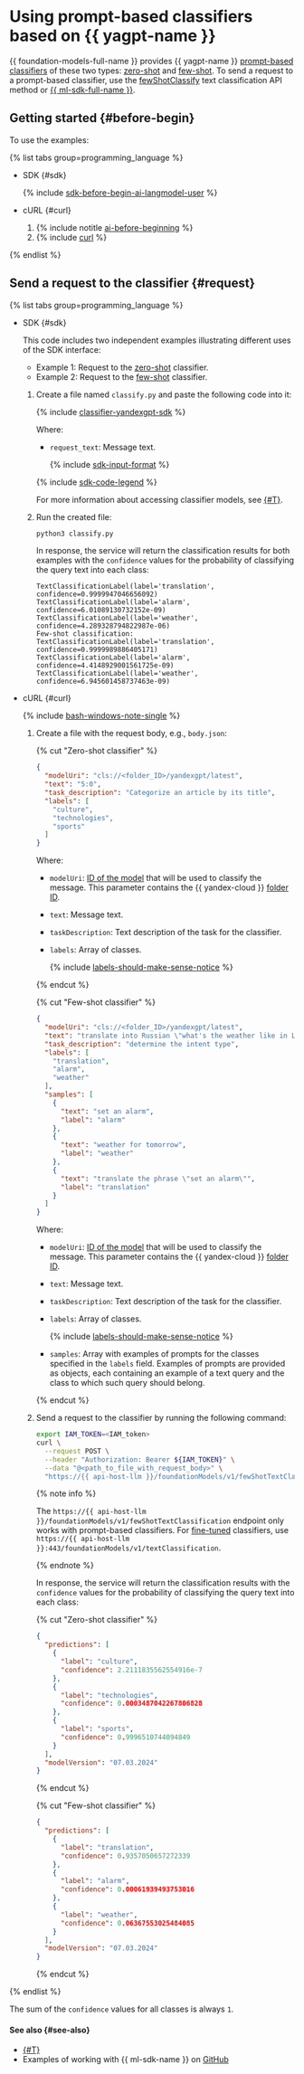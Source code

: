 # Using prompt-based classifiers based on {{ yagpt-name }}

{{ foundation-models-full-name }} provides {{ yagpt-name }} [prompt-based classifiers](../../concepts/classifier/index.md) of these two types: [zero-shot](../../concepts/classifier/index.md#zero-shot) and [few-shot](../../concepts/classifier/index.md#few-shot). To send a request to a prompt-based classifier, use the [fewShotClassify](../../text-classification/api-ref/TextClassification/fewShotClassify.md) text classification API method or [{{ ml-sdk-full-name }}](../../sdk/index.md).

## Getting started {#before-begin}

To use the examples:

{% list tabs group=programming_language %}

- SDK {#sdk}

  {% include [sdk-before-begin-ai-langmodel-user](../../../_includes/foundation-models/sdk-before-begin-ai-langmodel-user.md) %}

- cURL {#curl}

  1. {% include notitle [ai-before-beginning](../../../_includes/foundation-models/yandexgpt/ai-before-beginning.md) %}
  1. {% include [curl](../../../_includes/curl.md) %}

{% endlist %}

## Send a request to the classifier {#request}

{% list tabs group=programming_language %}

- SDK {#sdk}

  This code includes two independent examples illustrating different uses of the SDK interface:
  * Example 1: Request to the [zero-shot](../../concepts/classifier/index.md#zero-shot) classifier.
  * Example 2: Request to the [few-shot](../../concepts/classifier/index.md#few-shot) classifier.

  1. Create a file named `classify.py` and paste the following code into it:

      {% include [classifier-yandexgpt-sdk](../../../_includes/foundation-models/examples/classifier-yandexgpt-sdk.md) %}

      Where:

      * `request_text`: Message text.

          {% include [sdk-input-format](../../../_includes/foundation-models/sdk-input-format.md) %}

      {% include [sdk-code-legend](../../../_includes/foundation-models/examples/sdk-code-legend.md) %}

      For more information about accessing classifier models, see [{#T}](../../../foundation-models/concepts/classifier/models.md#addressing-models).

  1. Run the created file:

      ```bash
      python3 classify.py
      ```

      In response, the service will return the classification results for both examples with the `confidence` values for the probability of classifying the query text into each class:

      ```text
      TextClassificationLabel(label='translation', confidence=0.9999947046656092)
      TextClassificationLabel(label='alarm', confidence=6.01089130732152e-09)
      TextClassificationLabel(label='weather', confidence=4.289328794822987e-06)
      Few-shot classification:
      TextClassificationLabel(label='translation', confidence=0.9999989886405171)
      TextClassificationLabel(label='alarm', confidence=4.4148929001561725e-09)
      TextClassificationLabel(label='weather', confidence=6.945601458737463e-09)
      ```

- cURL {#curl}

  {% include [bash-windows-note-single](../../../_includes/translate/bash-windows-note-single.md) %}

  1. Create a file with the request body, e.g., `body.json`:

      {% cut "Zero-shot classifier" %}

      ```json
      {
        "modelUri": "cls://<folder_ID>/yandexgpt/latest",
        "text": "5:0",
        "task_description": "Categorize an article by its title",
        "labels": [
          "culture",
          "technologies",
          "sports"
        ]
      }
      ```

      Where:
      * `modelUri`: [ID of the model](../../../foundation-models/concepts/classifier/models.md) that will be used to classify the message. This parameter contains the {{ yandex-cloud }} [folder ID](../../../resource-manager/operations/folder/get-id.md).
      * `text`: Message text.
      * `taskDescription`: Text description of the task for the classifier.
      * `labels`: Array of classes.

          {% include [labels-should-make-sense-notice](../../../_includes/foundation-models/classifier/labels-should-make-sense-notice.md) %}

      {% endcut %}

      {% cut "Few-shot classifier" %}

      ```json
      {
        "modelUri": "cls://<folder_ID>/yandexgpt/latest",
        "text": "translate into Russian \"what's the weather like in London?\"",
        "task_description": "determine the intent type",
        "labels": [
          "translation",
          "alarm",
          "weather"
        ],
        "samples": [
          {
            "text": "set an alarm",
            "label": "alarm"
          },
          {
            "text": "weather for tomorrow",
            "label": "weather"
          },
          {
            "text": "translate the phrase \"set an alarm\"",
            "label": "translation"
          }
        ]
      }
      ```

      Where:
      * `modelUri`: [ID of the model](../../../foundation-models/concepts/classifier/models.md) that will be used to classify the message. This parameter contains the {{ yandex-cloud }} [folder ID](../../../resource-manager/operations/folder/get-id.md).
      * `text`: Message text.
      * `taskDescription`: Text description of the task for the classifier.
      * `labels`: Array of classes.

          {% include [labels-should-make-sense-notice](../../../_includes/foundation-models/classifier/labels-should-make-sense-notice.md) %}

      * `samples`: Array with examples of prompts for the classes specified in the `labels` field. Examples of prompts are provided as objects, each containing an example of a text query and the class to which such query should belong.

      {% endcut %}

  1. Send a request to the classifier by running the following command:

      ```bash
      export IAM_TOKEN=<IAM_token>
      curl \
        --request POST \
        --header "Authorization: Bearer ${IAM_TOKEN}" \
        --data "@<path_to_file_with_request_body>" \
        "https://{{ api-host-llm }}/foundationModels/v1/fewShotTextClassification"
      ```

      {% note info %}

      The `https://{{ api-host-llm }}/foundationModels/v1/fewShotTextClassification` endpoint only works with prompt-based classifiers. For [fine-tuned](additionally-trained.md) classifiers, use `https://{{ api-host-llm }}:443/foundationModels/v1/textClassification`.
      
      {% endnote %}

      In response, the service will return the classification results with the `confidence` values for the probability of classifying the query text into each class:

      {% cut "Zero-shot classifier" %}

      ```json
      {
        "predictions": [
          {
            "label": "culture",
            "confidence": 2.2111835562554916e-7
          },
          {
            "label": "technologies",
            "confidence": 0.0003487042267806828
          },
          {
            "label": "sports",
            "confidence": 0.9996510744094849
          }
        ],
        "modelVersion": "07.03.2024"
      }
      ```

      {% endcut %}

      {% cut "Few-shot classifier" %}

      ```json
      {
        "predictions": [
          {
            "label": "translation",
            "confidence": 0.9357050657272339
          },
          {
            "label": "alarm",
            "confidence": 0.00061939493753016
          },
          {
            "label": "weather",
            "confidence": 0.06367553025484085
          }
        ],
        "modelVersion": "07.03.2024"
      }
      ```

      {% endcut %}

{% endlist %}

The sum of the `confidence` values for all classes is always `1`.

#### See also {#see-also}

* [{#T}](../../concepts/classifier/index.md)
* Examples of working with {{ ml-sdk-name }} on [GitHub](https://github.com/yandex-cloud/yandex-cloud-ml-sdk/tree/master/examples/sync/text_classifiers)
